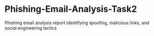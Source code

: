 # Phishing-Email-Analysis-Task2
Phishing email analysis report identifying spoofing, malicious links, and social engineering tactics
